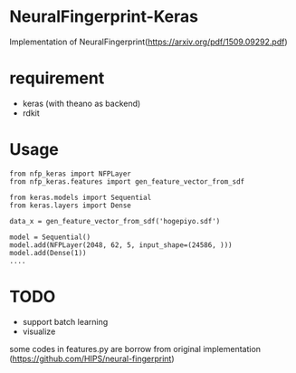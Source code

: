 # NeuralFingerprint-Keras
Implementation of NeuralFingerprint(https://arxiv.org/pdf/1509.09292.pdf)

# requirement
* keras (with theano as backend)
* rdkit

# Usage
```
from nfp_keras import NFPLayer
from nfp_keras.features import gen_feature_vector_from_sdf

from keras.models import Sequential
from keras.layers import Dense

data_x = gen_feature_vector_from_sdf('hogepiyo.sdf')

model = Sequential()
model.add(NFPLayer(2048, 62, 5, input_shape=(24586, )))
model.add(Dense(1))
....
```

# TODO
* support batch learning
* visualize

some codes in features.py are borrow from original implementation (https://github.com/HIPS/neural-fingerprint) 

